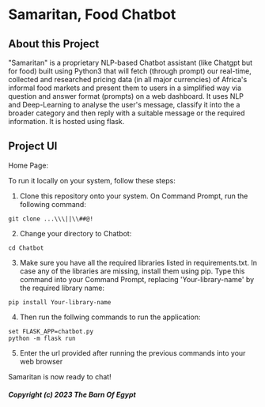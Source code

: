 # Samaritan, Food Chatbot

## About this Project
"Samaritan" is a proprietary NLP-based Chatbot assistant (like Chatgpt but for food) built using Python3 that will fetch (through prompt) our real-time, collected and researched pricing data (in all major currencies) of Africa's informal food markets and present them to users in a simplified way via question and answer format (prompts) on a web dashboard. It uses NLP and Deep-Learning to analyse the user's message, classify it into the a broader category and then reply with a suitable message or the required information. It is hosted using flask.


## Project UI
Home Page:

To run it locally on your system, follow these steps:
1. Clone this repository onto your system. On Command Prompt, run the following command:

```
git clone ...\\\||\\##@!
```
2. Change your directory to Chatbot:
```
cd Chatbot
```
3. Make sure you have all the required libraries listed in requirements.txt. In case any of the libraries are missing, install them using pip. Type this command into your Command Prompt, replacing 'Your-library-name' by the required library name:
```
pip install Your-library-name 
```
4. Then run the follwing commands to run the application:
```
set FLASK_APP=chatbot.py
python -m flask run
```

5. Enter the url provided after running the previous commands into your web browser

Samaritan is now ready to chat!


##### Copyright (c) 2023 The Barn Of Egypt

